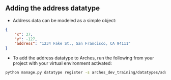 ## Adding the address datatype

- Address data can be modeled as a simple object:
```json
{
    "x": 37,
    "y": -127,
    "address": "1234 Fake St., San Francisco, CA 94111"
}
```
- To add the address datatype to Arches, run the following from your project with your virtual environment activated:
```bash
python manage.py datatype register -s arches_dev_training/datatypes/address.py
```
